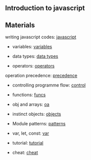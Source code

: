 ## Introduction to javascript

## Materials
writing javascript codes: [javascript](https://developer.mozilla.org/en-US/docs/Learn/Getting_started_with_the_web/JavaScript_basics)

- variables: [variables](https://developer.mozilla.org/en-US/docs/Learn/JavaScript/First_steps/Variables)

- data types: [data types](https://developer.mozilla.org/en-US/docs/Web/JavaScript/Data_structures)

 - operators: [operators](https://developer.mozilla.org/en-US/docs/Learn/Getting_started_with_the_web/JavaScript_basics)

 operation precedence: [precedence](https://developer.mozilla.org/en-US/docs/Web/JavaScript/Reference/Operators/Operator_Precedence)

 - controlling programme flow: [control](https://developer.mozilla.org/en-US/docs/Web/JavaScript/Guide/Control_flow_and_error_handling)

 - functions: [funcs](https://developer.mozilla.org/en-US/docs/Learn/JavaScript/Building_blocks/Functions)

 - obj and arrays: [oa](https://developer.mozilla.org/en-US/docs/Learn/JavaScript/Objects)

 - instinct objects: [objects](https://developer.mozilla.org/en-US/docs/Learn/JavaScript/Objects)

 - Module patterns: [patterns](http://darrenderidder.github.io/talks/ModulePatterns/#/)

 - var, let, const: [var](https://www.youtube.com/watch?v=sjyJBL5fkp8)

 - tutorial: [tutorial](https://www.youtube.com/watch?v=vZBCTc9zHtI)

 - cheat: [cheat](https://github.com/mbeaudru/modern-js-cheatsheet)
